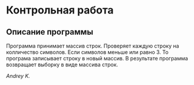 # Контрольная работа 
## Описание программы

Программа принимает массив строк. Проверяет каждую строку на колличество символов. Если символов меньше или равно 3. То програма записывает строку в новый массив. В результате программа возвращает выборку в виде массива строк.  

_Andrey K._

